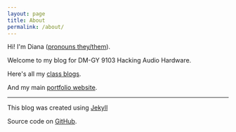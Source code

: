 ```yaml
---
layout: page
title: About
permalink: /about/
---
```


Hi! I'm Diana ([pronouns they/them](https://lgbtlifecenter.org/pronouns/)).

Welcome to my blog for DM-GY 9103 Hacking Audio Hardware.

Here's all my [class blogs](https://dtosca.github.io/).

And my main [portfolio website](https://dianatosca.com/).


  * * *
  

This blog was created using [Jekyll](https://jekyllrb.com/)

Source code on [GitHub](https://github.com/dtosca/audiohardware).
